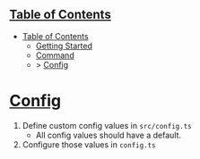 
## [Table of Contents](#table-of-contents)

* [Table of Contents](/docs/TableOfContents.md)
    * [Getting Started](/docs/GettingStarted.md)
    * [Command](/docs/Command.md)
    * \> [Config](/docs/Config.md)

# [Config](#config)

1. Define custom config values in `src/config.ts`
    * All config values should have a default.
2. Configure those values in `config.ts`
